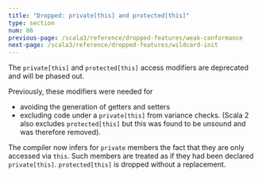 ```yaml
---
title: "Dropped: private[this] and protected[this]"
type: section
num: 86
previous-page: /scala3/reference/dropped-features/weak-conformance
next-page: /scala3/reference/dropped-features/wildcard-init
---
```


The `private[this]` and `protected[this]` access modifiers are deprecated and will be phased out.

Previously, these modifiers were needed for

 - avoiding the generation of getters and setters
 - excluding code under a `private[this]` from variance checks. (Scala 2 also excludes `protected[this]` but this was found to be unsound and was therefore removed).

The compiler now infers for `private` members the fact that they are only accessed via `this`. Such members are treated as if they had been declared `private[this]`. `protected[this]` is dropped without a replacement.

